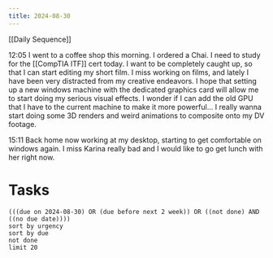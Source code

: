 ```yaml
---
title: 2024-08-30
---
```

[[Daily Sequence]]

12:05 I went to a coffee shop this morning. I ordered a Chai. I need to study for the [[CompTIA ITF]] cert today. I want to be completely caught up, so that I can start editing my short film. I miss working on films, and lately I have been very distracted from my creative endeavors. I hope that setting up a new windows machine with the dedicated graphics card will allow me to start doing my serious visual effects. I wonder if I can add the old GPU that I have to the current machine to make it more powerful... I really wanna start doing some 3D renders and weird animations to composite onto my DV footage. 

15:11 Back home now working at my desktop, starting to get comfortable on windows again. I miss Karina really bad and I would like to go get lunch with her right now. 
# Tasks
```tasks
(((due on 2024-08-30) OR (due before next 2 week)) OR ((not done) AND ((no due date))))
sort by urgency
sort by due
not done
limit 20
```
